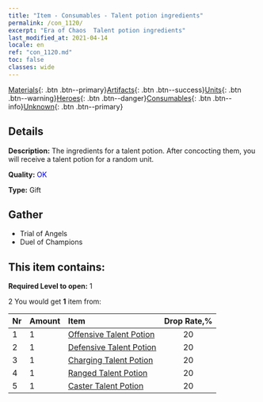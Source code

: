 ```yaml
---
title: "Item - Consumables - Talent potion ingredients"
permalink: /con_1120/
excerpt: "Era of Chaos  Talent potion ingredients"
last_modified_at: 2021-04-14
locale: en
ref: "con_1120.md"
toc: false
classes: wide
---
```

 [Materials](/Items/){: .btn .btn--primary}[Artifacts](/Items/Artifacts/){: .btn .btn--success}[Units](/Items/Units/){: .btn .btn--warning}[Heroes](/Items/Heroes/){: .btn .btn--danger}[Consumables](/Items/Consumables/){: .btn .btn--info}[Unknown](/Items/Unknown/){: .btn .btn--primary}

## Details
 **Description:** The ingredients for a talent potion. After concocting them, you will receive a talent potion for a random unit. 

 **Quality:** <span style="color: #0000CD">OK</span>

 **Type:** Gift

## Gather

*    Trial of Angels 
*    Duel of Champions 

## This item contains:

 **Required Level to open:** 1

 2 You would get **1** item  from:

  | Nr | Amount |     Item    | Drop Rate,% |
  |:---|:-------|:------------|:---------:|
  | 1 | 1 | [Offensive Talent Potion](/Items/con_786/) | 20 | 
  | 2 | 1 | [Defensive Talent Potion](/Items/con_787/) | 20 | 
  | 3 | 1 | [Charging Talent Potion](/Items/con_788/) | 20 | 
  | 4 | 1 | [Ranged Talent Potion](/Items/con_789/) | 20 | 
  | 5 | 1 | [Caster Talent Potion](/Items/con_790/) | 20 | 
